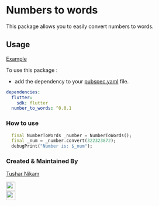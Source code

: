 # Numbers to words

This package allows you to easily convert numbers to words.

## Usage

[Example](https://github.com/champ96k/number_to_words/tree/master/example)

To use this package :

- add the dependency to your [pubspec.yaml](https://github.com/champ96k/number_to_words/tree/master/example/pubspec.yaml) file.

```yaml
dependencies:
  flutter:
    sdk: flutter
  number_to_words: ^0.0.1
```

### How to use

```dart
  final NumberToWords _number = NumberToWords();
  final _num = _number.convert(322323872);
  debugPrint("Number is: $_num");
```

### Created & Maintained By

[Tushar Nikam](https://champ96k.github.io)

<a href="https://www.twitter.com/champ_96k"><img src="https://img.shields.io/badge/twitter-%231DA1F2.svg?&style=for-the-badge&logo=twitter&logoColor=white" height=25> </a>
<br>
<a href="https://www.linkedin.com/in/tushar-nikam-a29a97131/"><img src="https://img.shields.io/badge/linkedin-%230077B5.svg?&style=for-the-badge&logo=linkedin&logoColor=white" height=25></a>

